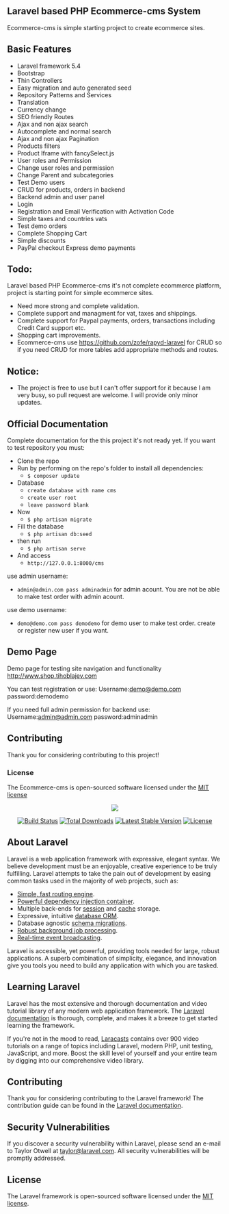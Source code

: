 ## Laravel based PHP Ecommerce-cms System

Ecommerce-cms is simple starting project to create ecommerce sites.

## Basic Features

- Laravel framework 5.4
- Bootstrap
- Thin Controllers
- Easy migration and auto generated seed
- Repository Patterns and Services
- Translation
- Currency change
- SEO friendly Routes
- Ajax and non ajax search
- Autocomplete and normal search
- Ajax and non ajax Pagination
- Products filters
- Product Iframe with fancySelect.js
- User roles and Permission
- Change user roles and permission
- Change Parent and subcategories
- Test Demo users
- CRUD for products, orders in backend
- Backend admin and user panel
- Login
- Registration and Email Verification with Activation Code
- Simple taxes and countries vats
- Test demo orders
- Complete Shopping Cart
- Simple discounts
- PayPal checkout Express demo payments

##  Todo:
Laravel based PHP Ecommerce-cms it's not complete ecommerce platform,
project is starting point for simple ecommerce sites.

- Need more strong and complete validation.
- Complete support and managment for vat, taxes and shippings.
- Complete support for Paypal payments, orders, transactions
  including Credit Card support etc.
- Shopping cart improvements.
- Ecommerce-cms use https://github.com/zofe/rapyd-laravel for CRUD so 
if you need CRUD for more tables add appropriate methods and routes.

## Notice:

- The project is free to use but I can't offer support for it because I am very busy,
so pull request are welcome. I will provide only minor updates.


## Official Documentation

Complete documentation for the this project it's not ready yet.
If you want to test repository you must:
* Clone the repo
* Run by performing on the repo's folder to install all dependencies:
  * `$ composer update`
* Database
  * `create database with name cms`
  * `create user root`
  * `leave password blank`
* Now
  * `$ php artisan migrate`
* Fill the database
  * `$ php artisan db:seed`
* then run
  * `$ php artisan serve`  
* And access
  * `http://127.0.0.1:8000/cms`
  
use admin username:
* `admin@admin.com pass adminadmin` for admin acount.
You are not be able to make test order with admin acount.

use demo username:
* `demo@demo.com pass demodemo` for demo user to make test order.
create or register new user if you want.

## Demo Page

Demo page for testing site navigation and functionality 
http://www.shop.tihoblajev.com

You can test registration or use: 
Username:demo@demo.com
password:demodemo

If you need full admin permission for backend use: 
Username:admin@admin.com
password:adminadmin

## Contributing

Thank you for considering contributing to this project!

### License

The Ecommerce-cms is open-sourced software licensed under the [MIT license](http://opensource.org/licenses/MIT)

<p align="center"><img src="https://laravel.com/assets/img/components/logo-laravel.svg"></p>

<p align="center">
<a href="https://travis-ci.org/laravel/framework"><img src="https://travis-ci.org/laravel/framework.svg" alt="Build Status"></a>
<a href="https://packagist.org/packages/laravel/framework"><img src="https://poser.pugx.org/laravel/framework/d/total.svg" alt="Total Downloads"></a>
<a href="https://packagist.org/packages/laravel/framework"><img src="https://poser.pugx.org/laravel/framework/v/stable.svg" alt="Latest Stable Version"></a>
<a href="https://packagist.org/packages/laravel/framework"><img src="https://poser.pugx.org/laravel/framework/license.svg" alt="License"></a>
</p>

## About Laravel

Laravel is a web application framework with expressive, elegant syntax. We believe development must be an enjoyable, creative experience to be truly fulfilling. Laravel attempts to take the pain out of development by easing common tasks used in the majority of web projects, such as:

- [Simple, fast routing engine](https://laravel.com/docs/routing).
- [Powerful dependency injection container](https://laravel.com/docs/container).
- Multiple back-ends for [session](https://laravel.com/docs/session) and [cache](https://laravel.com/docs/cache) storage.
- Expressive, intuitive [database ORM](https://laravel.com/docs/eloquent).
- Database agnostic [schema migrations](https://laravel.com/docs/migrations).
- [Robust background job processing](https://laravel.com/docs/queues).
- [Real-time event broadcasting](https://laravel.com/docs/broadcasting).

Laravel is accessible, yet powerful, providing tools needed for large, robust applications. A superb combination of simplicity, elegance, and innovation give you tools you need to build any application with which you are tasked.

## Learning Laravel

Laravel has the most extensive and thorough documentation and video tutorial library of any modern web application framework. The [Laravel documentation](https://laravel.com/docs) is thorough, complete, and makes it a breeze to get started learning the framework.

If you're not in the mood to read, [Laracasts](https://laracasts.com) contains over 900 video tutorials on a range of topics including Laravel, modern PHP, unit testing, JavaScript, and more. Boost the skill level of yourself and your entire team by digging into our comprehensive video library.

## Contributing

Thank you for considering contributing to the Laravel framework! The contribution guide can be found in the [Laravel documentation](http://laravel.com/docs/contributions).

## Security Vulnerabilities

If you discover a security vulnerability within Laravel, please send an e-mail to Taylor Otwell at taylor@laravel.com. All security vulnerabilities will be promptly addressed.

## License

The Laravel framework is open-sourced software licensed under the [MIT license](http://opensource.org/licenses/MIT).
